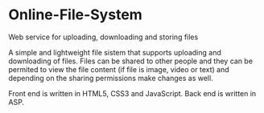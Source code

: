 # Online-File-System
Web service for uploading, downloading and storing files

A simple and lightweight file sistem that supports uploading and downloading of files. Files can be shared to other people and they can be permited to view the file content (if file is image, video or text) and depending on the sharing permissions make changes as well.

Front end is written in HTML5, CSS3 and JavaScript. Back end is written in ASP.
